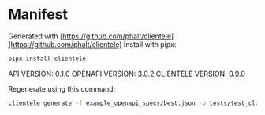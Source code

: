 # Manifest

Generated with [https://github.com/phalt/clientele](https://github.com/phalt/clientele)
Install with pipx:

```sh
pipx install clientele
```

API VERSION: 0.1.0
OPENAPI VERSION: 3.0.2
CLIENTELE VERSION: 0.9.0

Regenerate using this command:

```sh
clientele generate -f example_openapi_specs/best.json -o tests/test_class_client/  --regen t
```
